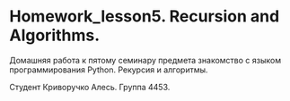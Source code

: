 # Homework_lesson5. Recursion and Algorithms.

Домашняя работа к пятому семинару предмета знакомство с языком программирования Python. Рекурсия и алгоритмы.

Студент Криворучко Алесь. Группа 4453.